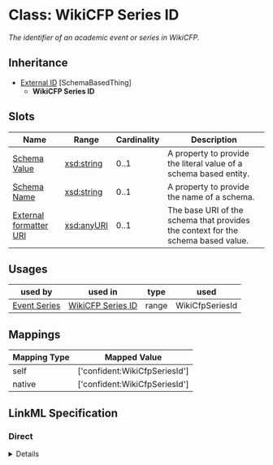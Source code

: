 # Class: WikiCFP Series ID
_The identifier of an academic event or series in WikiCFP._







## Inheritance
* [External ID](ExternalIdentifier.md) [SchemaBasedThing]
    * **WikiCFP Series ID**



## Slots

| Name | Range | Cardinality | Description  | 
| ---  | --- | --- | --- | 
| [Schema Value](schema_value.md) | [xsd:string](http://www.w3.org/2001/XMLSchema#string) | 0..1 | A property to provide the literal value of a schema based entity.  | 
| [Schema Name](schema_name.md) | [xsd:string](http://www.w3.org/2001/XMLSchema#string) | 0..1 | A property to provide the name of a schema.  | 
| [External formatter URI](schema_base_uri.md) | [xsd:anyURI](http://www.w3.org/2001/XMLSchema#anyURI) | 0..1 | The base URI of the schema that provides the context for the schema based value.  | 


## Usages


| used by | used in | type | used |
| ---  | --- | --- | --- |
| [Event Series](EventSeries.md) | [WikiCFP Series ID](wikicfp_series_id.md) | range | WikiCfpSeriesId |












## Mappings

| Mapping Type | Mapped Value |
| ---  | ---  |
| self | ['confident:WikiCfpSeriesId'] |
| native | ['confident:WikiCfpSeriesId'] |


## LinkML Specification

<!-- TODO: investigate https://stackoverflow.com/questions/37606292/how-to-create-tabbed-code-blocks-in-mkdocs-or-sphinx -->

### Direct

<details>
```yaml
name: WikiCfpSeriesId
description: The identifier of an academic event or series in WikiCFP.
title: WikiCFP Series ID
from_schema: https://raw.githubusercontent.com/TIBHannover/ConfIDent_schema/%238_naming/src/linkml/ConfIDent_schema.yaml
is_a: ExternalIdentifier
slot_usage:
  schema_name:
    name: schema_name
    ifabsent: string(WikiCFP)
  schema_base_uri:
    name: schema_base_uri
    ifabsent: uri(http://www.wikicfp.com/cfp/program?id=$1)

```
</details>

### Induced

<details>
```yaml
name: WikiCfpSeriesId
description: The identifier of an academic event or series in WikiCFP.
title: WikiCFP Series ID
from_schema: https://raw.githubusercontent.com/TIBHannover/ConfIDent_schema/%238_naming/src/linkml/ConfIDent_schema.yaml
is_a: ExternalIdentifier
slot_usage:
  schema_name:
    name: schema_name
    ifabsent: string(WikiCFP)
  schema_base_uri:
    name: schema_base_uri
    ifabsent: uri(http://www.wikicfp.com/cfp/program?id=$1)
attributes:
  schema_value:
    name: schema_value
    description: A property to provide the literal value of a schema based entity.
    title: Schema Value
    from_schema: https://raw.githubusercontent.com/TIBHannover/ConfIDent_schema/%238_naming/src/linkml/ConfIDent_schema.yaml
    alias: schema_value
    owner: WikiCfpSeriesId
    range: string
  schema_name:
    name: schema_name
    description: A property to provide the name of a schema.
    title: Schema Name
    from_schema: https://raw.githubusercontent.com/TIBHannover/ConfIDent_schema/%238_naming/src/linkml/ConfIDent_schema.yaml
    ifabsent: string(WikiCFP)
    alias: schema_name
    owner: WikiCfpSeriesId
    range: string
  schema_base_uri:
    name: schema_base_uri
    description: The base URI of the schema that provides the context for the schema
      based value.
    title: External formatter URI
    from_schema: https://raw.githubusercontent.com/TIBHannover/ConfIDent_schema/%238_naming/src/linkml/ConfIDent_schema.yaml
    ifabsent: uri(http://www.wikicfp.com/cfp/program?id=$1)
    alias: schema_base_uri
    owner: WikiCfpSeriesId
    range: uriorcurie

```
</details>
